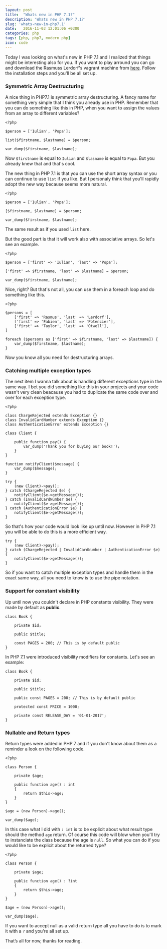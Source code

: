 ```yaml
---
layout: post
title:  "Whats new in PHP 7.1?"
description: 'Whats new in PHP 7.1?'
slug: 'whats-new-in-php7.1'
date:   2016-11-03 12:01:06 +0300
categories: php
tags: [php, php7, modern php]
icon: code
---
```


Today I was looking on what's new in PHP 7.1 and I realized that things might be interesting also for you.
If you want to play arround you can go and download the Rasmuss Lerdorf's vagrant machine from [here](https://github.com/rlerdorf/php7dev).
Follow the installation steps and you'll be all set up.

### Symmetric Array Destructuring

A nice thing in PHP7.1 is symmetric array destructuring. A fancy name for something very simple that I think you already use in PHP.
Remember that you can do something like this in PHP, when you want to assign the values from an array to different variables?

```
<?php

$person = ['Iulian', 'Popa'];

list($firstname, $lastname) = $person;

var_dump($firstname, $lastname);
```

Now `$firstname` is equal to `Iulian` and `$lasname` is equal to `Popa`. But you already knew that and that's cool.

The new thing in PHP 7.1 is that you can use the short array syntax or you can continue to use `list` if you like.
But I personaly think that you'll rapidly adopt the new way because seems more natural.

```
<?php

$person = ['Iulian', 'Popa'];

[$firstname, $lastname] = $person;

var_dump($firstname, $lastname);
```

The same result as if you used `list` here.

But the good part is that it will work also with associative arrays. So let's see an example.

```
<?php

$person = ['first' => 'Iulian', 'last' => 'Popa'];

['first' => $firstname, 'last' => $lastname] = $person;

var_dump($firstname, $lastname);
```

Nice, right? But that's not all, you can use them in a foreach loop and do something like this.

```
<?php

$persons = [
	['first' => 'Rasmus', 'last' => 'Lerdorf'],
	['first' => 'Fabien', 'last' => 'Potencier'],
	['first' => 'Taylor', 'last' => 'Otwell'],
]

foreach ($persons as ['first' => $firstname, 'last' => $lastname]) {
	var_dump($firstname, $lastname);
}
```

Now you know all you need for destructuring arrays.

### Catching multiple exception types

The next item I wanna talk about is handling different exceptions type in the same way. 
I bet you did something like this in your projects and your code wasn't very clean beacause you had to duplicate the same code over and over for each exception type.

```
<?php

class ChargeRejected extends Exception {}
class InvalidCardNumber extends Exception {}
class AuthenticationError extends Exception {}

class Client {

	public function pay() {
		var_dump('Thank you for buying our book!');
	}
}

function notifyClient($message) {
	var_dump($message);
}

try {
	(new Client)->pay();
} catch (ChargeRejected $e) {
	notifyClient($e->getMessage());
} catch (InvalidCardNumber $e) {
	notifyClient($e->getMessage());	
} catch (AuthenticationError $e) {
	notifyClient($e->getMessage());	
}
```

So that's how your code would look like up until now. However in PHP 7.1 you will be able to do this is a more efficient way.

```
try {
	(new Client)->pay();
} catch (ChargeRejected | InvalidCardNumber | AuthenticationError $e) {
	notifyClient($e->getMessage());
}
```

So if you want to catch multiple exception types and handle them in the exact same way, all you need to know is to use the pipe notation.

### Support for constant visibility

Up until now you couldn't declare in PHP constants visibility. They were made by default as **public**.

```
class Book {
	
	private $id;

	public $title;

	const PAGES = 200; // This is by default public
}
```

In PHP 7.1 were introduced visibility modifiers for constants.
Let's see an example:

```
class Book {
	
	private $id;

	public $title;
 
	public const PAGES = 200; // This is by default public
	
	protected const PRICE = 1000;

	private const RELEASE_DAY = '01-01-2017';
}
```

### Nullable and Return types

Return types were added in PHP 7 and if you don't know about them as a reminder a look on the following code.

```
<?php

class Person {
	
	private $age;

	public function age() : int
	{
		return $this->age;
	}
}

$age = (new Person)->age();

var_dump($age);
```

In this case what I did with `: int` is to be explicit about what result type should the method `age` return. 
Of course this code will blow when you'll try to instanciate the class because the age is `null`. 
So what you can do if you would like to be explicit about the returned type?

```
<?php

class Person {
	
	private $age;

	public function age() : ?int
	{
		return $this->age;
	}
}

$age = (new Person)->age();

var_dump($age);
```

If you want to accept null as a valid return type all you have to do is to mark it with a `?` and you're all set up.

That’s all for now, thanks for reading. 
